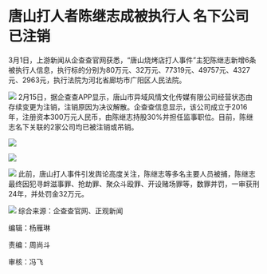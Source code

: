 # 唐山打人者陈继志成被执行人 名下公司已注销

3月1日，上游新闻从企查查官网获悉，“唐山烧烤店打人事件”主犯陈继志新增6条被执行人信息，执行标的分别为80万元、32万元、77319元、49757元、4327元、2963元，执行法院为河北省廊坊市广阳区人民法院。

![](https://inews.gtimg.com/om_bt/OJQhvRc-72_TvTWUslj1hfv3TUJdAxtJuP5tQzcZ_XYDEAA/1000)
2月15日，据企查查APP显示，唐山市异域风情文化传媒有限公司经营状态由存续变更为注销，注销原因为决议解散。企查查信息显示，该公司成立于2016年，注册资本300万元人民币，由陈继志持股30%并担任监事职位。目前，陈继志名下关联的2家公司均已被注销或吊销。

![](https://inews.gtimg.com/om_bt/OXj7JQsdQaCBJ3Zxi3784RalFcE2SqIW09HLe2GslKnYkAA/1000)

![](https://inews.gtimg.com/om_bt/OyRvfmB7fyS9jWIOJzC0lmpSwThRwC90cS525CxzZ-jj0AA/1000)

![](https://inews.gtimg.com/om_bt/OP1M532VjpEECMBS9HcaP-oVxn0ikdMQ0jNjaBlM6tU4AAA/1000)
此前，唐山打人事件引发舆论高度关注，陈继志等多名主要人员被捕，陈继志最终因犯寻衅滋事罪、抢劫罪、聚众斗殴罪、开设赌场罪等，数罪并罚，一审获刑24年，并处罚金32万元。

![](https://inews.gtimg.com/om_bt/O5a3w7N1weoBOHzBs9kXdPDwnaVfMcDY9q8Bg_mG7jLVwAA/1000)
综合来源：企查查官网、正观新闻

编辑：杨雁琳

责编：周尚斗

审核：冯飞

